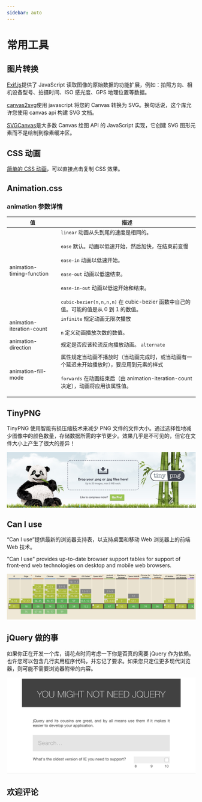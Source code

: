 ```yaml
---
sidebar: auto
---
```


# 常用工具

## 图片转换

<ClientOnly>
  <base64Canvas/>
</ClientOnly>

[Exif.js](http://code.ciaoca.com/javascript/exif-js/)提供了 JavaScript 读取图像的原始数据的功能扩展，例如：拍照方向、相机设备型号、拍摄时间、ISO 感光度、GPS 地理位置等数据。

[canvas2svg](https://github.com/gliffy/canvas2svg)使用 javascript 将您的 Canvas 转换为 SVG。换句话说，这个库允许您使用 canvas api 构建 SVG 文档。

[SVGCanvas](http://svgkit.sourceforge.net/SVGCanvas.html)是大多数 Canvas 绘图 API 的 JavaScript 实现，它创建 SVG 图形元素而不是绘制到像素缓冲区。

## CSS 动画

[简单的 CSS 动画](https://cssfx.dev/)，可以直接点击复制 CSS 效果。

## Animation.css

<ClientOnly>
  <animation/>
</ClientOnly>

### animation 参数详情

| 值                        | 描述                                                                                                                                                                                                                                                                                                                 |
| ------------------------- | -------------------------------------------------------------------------------------------------------------------------------------------------------------------------------------------------------------------------------------------------------------------------------------------------------------------- |
| animation-timing-function | `linear` 动画从头到尾的速度是相同的。 <br><br> `ease` 默认。动画以低速开始，然后加快，在结束前变慢 <br><br> `ease-in` 动画以低速开始。 <br><br>`ease-out` 动画以低速结束。<br><br> `ease-in-out` 动画以低速开始和结束。<br><br> `cubic-bezier(n,n,n,n)` 在 cubic-bezier 函数中自己的值。可能的值是从 0 到 1 的数值。 |
| animation-iteration-count | `infinite` 规定动画无限次播放 <br><br> `n` 定义动画播放次数的数值。                                                                                                                                                                                                                                                  |
| animation-direction       | 规定是否应该轮流反向播放动画。 `alternate`                                                                                                                                                                                                                                                                           |
| animation-fill-mode       | 属性规定当动画不播放时（当动画完成时，或当动画有一个延迟未开始播放时），要应用到元素的样式 <br><br> `forwards` 在动画结束后（由 animation-iteration-count 决定），动画将应用该属性值。 <br><br>                                                                                                                      |

## TinyPNG

TinyPNG 使用智能有损压缩技术来减少 PNG 文件的文件大小。通过选择性地减少图像中的颜色数量，存储数据所需的字节更少。效果几乎是不可见的，但它在文件大小上产生了很大的差异！

[![上传图片](./tinypng.jpg)](https://tinypng.com/)

## Can I use

“Can I use”提供最新的浏览器支持表，以支持桌面和移动 Web 浏览器上的前端 Web 技术。

"Can I use" provides up-to-date browser support tables for support of front-end web technologies on desktop and mobile web browsers.

[![兼容](./jianrong.jpg)](https://caniuse.com/)

## jQuery 做的事

如果你正在开发一个库，请花点时间考虑一下你是否真的需要 jQuery 作为依赖。也许您可以包含几行实用程序代码，并忘记了要求。如果您只定位更多现代浏览器，则可能不需要浏览器附带的内容。

[![jQuery](./jquery.jpg)](http://youmightnotneedjquery.com/)

## 欢迎评论

<!-- 评论 -->
<ClientOnly>
  <livere/>
</ClientOnly>
